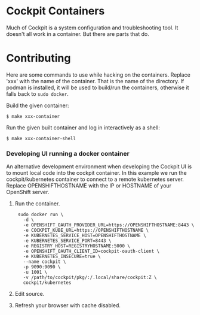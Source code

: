 Cockpit Containers
==================

Much of Cockpit is a system configuration and troubleshooting tool. It doesn't
all work in a container. But there are parts that do.


Contributing
============

Here are some commands to use while hacking on the containers. Replace
'xxx' with the name of the container. That is the name of the directory.
If podman is installed, it will be used to build/run the containers, otherwise
it falls back to `sudo docker`.

Build the given container:

    $ make xxx-container

Run the given built container and log in interactively as a shell:

    $ make xxx-container-shell

### Developing UI running a docker container

An alternative development environment when developing the Cockpit UI is to
mount local code into the cockpit container. In this example we run the
cockpit/kubernetes container to connect to a remote kubernetes server. Replace
OPENSHIFTHOSTNAME with the IP or HOSTNAME of your OpenShift server.

1. Run the container.

        sudo docker run \
          -d \
          -e OPENSHIFT_OAUTH_PROVIDER_URL=https://OPENSHIFTHOSTNAME:8443 \
          -e COCKPIT_KUBE_URL=https://OPENSHIFTHOSTNAME \
          -e KUBERNETES_SERVICE_HOST=OPENSHIFTHOSTNAME \
          -e KUBERNETES_SERVICE_PORT=8443 \
          -e REGISTRY_HOST=REGISTRYHOSTNAME:5000 \
          -e OPENSHIFT_OAUTH_CLIENT_ID=cockpit-oauth-client \
          -e KUBERNETES_INSECURE=true \
          --name cockpit \
          -p 9090:9090 \
          -u 1001 \
          -v /path/to/cockpit/pkg/:/.local/share/cockpit:Z \
          cockpit/kubernetes

1. Edit source.
1. Refresh your browser with cache disabled.
